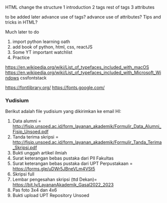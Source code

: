 HTML change the structure
1 introduction
2 tags
rest of tags
3 attributes

to be added later
advance use of tags?
advance use of attributes?
Tips and tricks in HTML?

Much later to do
1. import python learning oath
2. add book of python, html, css, reactJS
3. Some YT important watchlist
4. Practice

https://en.wikipedia.org/wiki/List_of_typefaces_included_with_macOS
https://en.wikipedia.org/wiki/List_of_typefaces_included_with_Microsoft_Windows
cssfontstack

https://fontlibrary.org/
https://fonts.google.com/

### Yudisium 
Berikut adalah file yudisium yang dikirimkan ke email HI:
1. Data alumni = http://fisip.unsoed.ac.id/form_layanan_akademik/Formulir_Data_Alumni_Fisip_Unsoed.pdf
2. Tanda terima skripsi = http://fisip.unsoed.ac.id/form_layanan_akademik/Formulir_Tanda_Terima_Skripsi.pdf
3. Bukti unggah artikel ilmiah
4. Surat keterangan bebas pustaka dari PII Fakultas
5. Surat keterangan bebas pustaka dari UPT Perpustakaan = https://forms.gle/uDWr5JBneVLm4VSt5
6. Skripsi full
7. Lembar pengesahan skripsi (ttd Dekan)= https://bit.ly/LayananAkademik_Gasal2022_2023
8. Pas foto 3x4 dan 4x6
9. Bukti upload UPT Repository Unsoed